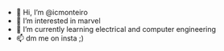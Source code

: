 - 👋 Hi, I’m @icmonteiro
- 👀 I’m interested in marvel
- 🌱 I’m currently learning electrical and computer engineering
- 📫 dm me on insta ;)

<!---
icmonteiro/icmonteiro is a ✨ special ✨ repository because its `README.md` (this file) appears on your GitHub profile.
You can click the Preview link to take a look at your changes.
--->
